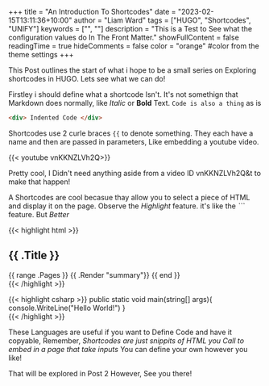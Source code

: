 +++
title = "An Introduction To Shortcodes"
date = "2023-02-15T13:11:36+10:00"
author = "Liam Ward"
tags = ["HUGO", "Shortcodes", "UNIFY"]
keywords = ["", ""]
description = "This is a Test to See what the configuration values do In The Front Matter."
showFullContent = false
readingTime = true
hideComments = false
color = "orange" #color from the theme settings
+++

This Post outlines the start of what i hope to be a small series on Exploring shortcodes in HUGO. Lets see what we can do!

Firstley i should define what a shortcode Isn't. It's not somethign that Markdown does normally, like *Italic* or **Bold** Text. `Code is also a thing` as is
```HTML
<div> Indented Code </div>
```  
Shortcodes use 2 curle braces `{{` to denote something. They each have a name and then are passed in parameters, Like embedding a youtube video.

{{< youtube vnKKNZLVh2Q>}}

Pretty cool, I Didn't need anything aside from a video ID vnKKNZLVh2Q&t to make that happen!

A Shortcodes are cool becasue thay allow you to select a piece of HTML and display it on the page. Observe the *Highlight* feature. it's like the *```* feature. But *Better*

{{< highlight html >}}
<section id="main">
  <div>
   <h1 id="title">{{ .Title }}</h1>
    {{ range .Pages }}
        {{ .Render "summary"}}
    {{ end }}
  </div>
</section>
{{< /highlight >}}

{{< highlight csharp >}}
public static void main(string[] args){
    console.WriteLine("Hello World!")
}   
{{< /highlight >}}

These Languages are useful if you want to Define Code and have it copyable, Remember, *Shortcodes are just snippits of HTML you Call to embed in a page that take inputs* You can define your own however you like!

That will be explored in Post 2 However, See you there!

